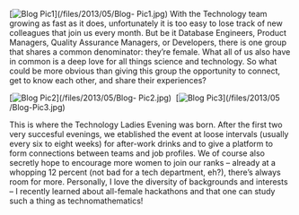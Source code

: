 <!--
.. title: Women @Zalando Technology
.. slug: women-zalando-technology
.. date: 2013-05-31 10:03:41
.. tags: Events
.. author: ToDo
-->
[![Blog Pic1](/files/2013/05/Blog-Pic1-300x225.jpg)](/files/2013/05/Blog-
Pic1.jpg) With the Technology team growing as fast as it does, unfortunately
it is too easy to lose track of new colleagues that join us every month. But
be it Database Engineers, Product Managers, Quality Assurance Managers, or
Developers, there is one group that shares a common denominator: they’re
female. What all of us also have in common is a deep love for all things
science and technology. So what could be more obvious than giving this group
the opportunity to connect, get to know each other, and share their
experiences?

[![Blog Pic2](/files/2013/05/Blog-Pic2-225x300.jpg)](/files/2013/05/Blog-
Pic2.jpg)  [![Blog Pic3](/files/2013/05/Blog-Pic3-225x300.jpg)](/files/2013/05
/Blog-Pic3.jpg)

This is where the Technology Ladies Evening was born. After the first two very
succesful evenings, we etablished the event at loose intervals (usually every
six to eight weeks) for after-work drinks and to give a platform to form
connections between teams and job profiles. We of course also secretly hope to
encourage more women to join our ranks – already at a whopping 12 percent (not
bad for a tech department, eh?), there’s always room for more. Personally, I
love the diversity of backgrounds and interests – I recently learned about
all-female hackathons and that one can study such a thing as
technomathematics!

